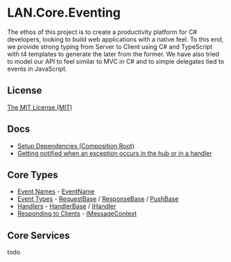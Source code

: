 LAN.Core.Eventing
=================

The ethos of this project is to create a productivity platform for C# developers, looking to build web applications with a native feel.
To this end, we provide strong typing from Server to Client using C# and TypeScript with t4 templates to generate the later from the former.
We have also tried to model our API to feel similar to MVC in C# and to simple delegates tied to events in JavaScript.

License
---
[The MIT License (MIT)](https://github.com/G3N7/LAN.Core.Eventing/blob/master/LICENSE)

Docs
---
* [Setup Dependencies (Composition Root)](https://github.com/G3N7/LAN.Core.Eventing/wiki/Setup-Dependencies-(Composition-Root))
* [Getting notified when an exception occurs in the hub or in a handler](https://github.com/G3N7/LAN.Core.Eventing/wiki/SignalREventHub.ExceptionOccurred)

Core Types
---
* [Event Names](https://github.com/G3N7/LAN.Core.Eventing/wiki/EventName) - [EventName](https://github.com/G3N7/LAN.Core.Eventing/blob/master/LAN.Core.Eventing/EventName.cs)
* [Event Types](https://github.com/G3N7/LAN.Core.Eventing/wiki/Event-Types) - [RequestBase](https://github.com/G3N7/LAN.Core.Eventing/blob/master/LAN.Core.Eventing/RequestBase.cs) / [ResponseBase](https://github.com/G3N7/LAN.Core.Eventing/blob/master/LAN.Core.Eventing/ResponseBase.cs) / [PushBase](https://github.com/G3N7/LAN.Core.Eventing/blob/master/LAN.Core.Eventing/PushBase.cs)
* [Handlers](https://github.com/G3N7/LAN.Core.Eventing/wiki/Event-Handlers) - [HandlerBase](https://github.com/G3N7/LAN.Core.Eventing/blob/master/LAN.Core.Eventing/HandlerBase.cs) / [IHandler](https://github.com/G3N7/LAN.Core.Eventing/blob/master/LAN.Core.Eventing/IHandler.cs)
* [Responding to Clients](https://github.com/G3N7/LAN.Core.Eventing/wiki/Responding-to-Clients) - [IMessageContext](https://github.com/G3N7/LAN.Core.Eventing/blob/master/LAN.Core.Eventing/IMessagingContext.cs)

Core Services
---
todo